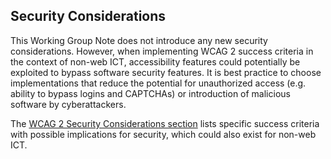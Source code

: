 ## Security Considerations

This Working Group Note does not introduce any new security considerations. However, when implementing WCAG 2 success criteria in the context of non-web ICT, accessibility features could potentially be exploited to bypass software security features. It is best practice to choose implementations that reduce the potential for unauthorized access (e.g. ability to bypass logins and CAPTCHAs) or introduction of malicious software by cyberattackers. 
<div class="note">
  
The [WCAG 2 Security Considerations section](https://www.w3.org/TR/WCAG22/#security-summary) lists specific success criteria with possible implications for security, which could also exist for non-web ICT.</div>
